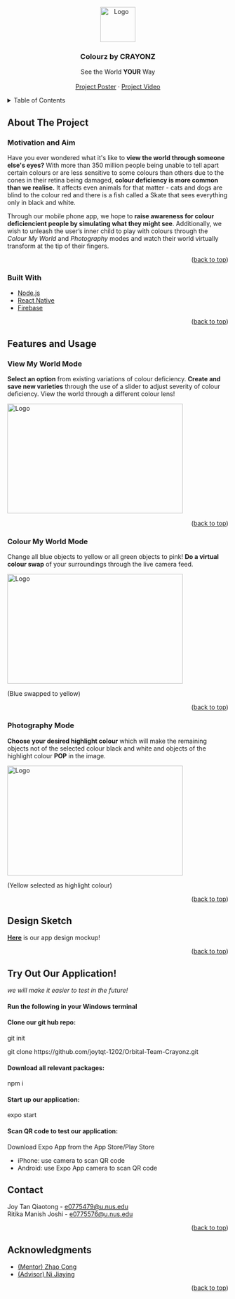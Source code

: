 <div id="top"></div>
<!--
*** Thanks for checking out the Best-README-Template. If you have a suggestion
*** that would make this better, please fork the repo and create a pull request
*** or simply open an issue with the tag "enhancement".
*** Don't forget to give the project a star!
*** Thanks again! Now go create something AMAZING! :D
-->



<!-- PROJECT SHIELDS -->
<!--
*** I'm using markdown "reference style" links for readability.
*** Reference links are enclosed in brackets [ ] instead of parentheses ( ).
*** See the bottom of this document for the declaration of the reference variables
*** for contributors-url, forks-url, etc. This is an optional, concise syntax you may use.
*** https://www.markdownguide.org/basic-syntax/#reference-style-links
-->

<!-- PROJECT LOGO -->
<br />
<div align="center">
<!--   <a href="https://github.com/github_username/repo_name"> -->
    <img src="https://drive.google.com/uc?export=view&id=1W4jN4mktkeiz6WDwW9nFSLZ6HkvuQmMg" alt="Logo" width="80" height="80">
<!--   </a> -->

<h3 align="center">Colourz by CRAYONZ</h3>

  <p align="center">
    See the World <b>YOUR</b> Way
    <br />
<!--     <a href="https://github.com/github_username/repo_name"><strong>Explore the docs »</strong></a> -->
    <br />
    <a href="https://drive.google.com/file/d/1ZMsRigPV32mgBLp0lobaNK7wbQ1XTC1C/view?usp=sharing">Project Poster</a>
    ·
    <a href="https://drive.google.com/file/d/102iVaXShemI4al4qFINeme-2ZJOkqJyK/view?usp=sharing">Project Video</a>
  </p>
</div>



<!-- TABLE OF CONTENTS -->
<details>
  <summary>Table of Contents</summary>
  <ol>
    <li>
      <a href="#about-the-project">About The Project</a>
      <ul>
        <li><a href="#motivation-and-aim">Motivation and Aim</a></li>
        <li><a href="#built-with">Built With</a></li>
      </ul>
    </li>
    <li><a href="#features-and-usage">Features and Usage</a></li>
    <ul>
        <li><a href="#view-my-world-mode">View My World Mode</a></li>
        <li><a href="#colour-my-world-mode">Colour My World Mode</a></li>
        <li><a href="#photography-mode">Photography Mode</a></li>
      </ul>
    <li><a href="#design-sketch">Design Sketch</a></li>
    <li><a href="#try-out-our-application">Try Out Our Application</a></li>
    <li><a href="#contact">Contact</a></li>
    <li><a href="#acknowledgments">Acknowledgments</a></li>
  </ol>
</details>



<!-- ABOUT THE PROJECT -->
## About The Project

<!-- [![Product Name Screen Shot][product-screenshot]](https://example.com)

Here's a blank template to get started: To avoid retyping too much info. Do a search and replace with your text editor for the following: `github_username`, `repo_name`, `twitter_handle`, `linkedin_username`, `email_client`, `email`, `project_title`, `project_description` -->

### Motivation and Aim 
Have you ever wondered what it's like to <b>view the world through someone else's eyes?</b> With more than 350 million people being unable to tell apart certain colours or are less sensitive to some colours than others due to the cones in their retina being damaged, <b>colour deficiency is more common than we realise.</b> It affects even animals for that matter - cats and dogs are blind to the colour red and there is a fish called a Skate that sees everything only in black and white.

Through our mobile phone app, we hope to <b>raise awareness for colour deficiencient people by simulating what they might see</b>. Additionally, we wish to unleash the user’s inner child to play with colours through the <i>Colour My World</i> and <i>Photography</i> modes and watch their world virtually transform at the tip of their fingers.



<p align="right">(<a href="#top">back to top</a>)</p>

### Built With

* [Node.js](https://nodejs.org/en/)
* [React Native](https://reactnative.dev/)
* [Firebase](https://firebase.google.com/)


<p align="right">(<a href="#top">back to top</a>)</p>

<!-- USAGE EXAMPLES -->
## Features and Usage

<!-- Use this space to show useful examples of how a project can be used. Additional screenshots, code examples and demos work well in this space. You may also link to more resources.

_For more examples, please refer to the [Documentation](https://example.com)_ -->
### View My World Mode
<b>Select an option</b> from existing variations of colour deficiency.
<b>Create and save new varieties</b> through the use of a slider to adjust severity of colour deficiency.
View the world through a different colour lens!

<img src="https://drive.google.com/uc?export=view&id=1Y5SbP6MdXbsZVXFxmW9YmHrVy05tkZl3" alt="Logo" width="400" height="250">

<p align="right">(<a href="#top">back to top</a>)</p>

### Colour My World Mode
Change all blue objects to yellow or all green objects to pink! <b>Do a virtual colour swap</b> of your surroundings through the live camera feed.

<img src="https://drive.google.com/uc?export=view&id=1UzixFq3R-LYPKdGWrEPqrjrbe2Ch92s2" alt="Logo" width="400" height="250">

(Blue swapped to yellow)

<p align="right">(<a href="#top">back to top</a>)</p>

### Photography Mode
<b>Choose your desired highlight colour</b> which will make the remaining objects not of the selected colour black and white and objects of the highlight colour <b>POP</b> in the image.

<img src="https://drive.google.com/uc?export=view&id=1fe3ilOpSGVBN78rR7FPA_B2IzChuj92k" alt="Logo" width="400" height="250">

(Yellow selected as highlight colour)

<p align="right">(<a href="#top">back to top</a>)</p>

## Design Sketch

<a href="https://drive.google.com/file/d/12rdy1eH5gDQTQCUgBxUfTwPzSl57pE_-/view?usp=sharing"><strong>Here</strong></a> is our app design mockup!

<p align="right">(<a href="#top">back to top</a>)</p>

## Try Out Our Application!
<em> we will make it easier to test in the future! </em>

<h4> Run the following in your Windows terminal </h4>
<h4> Clone our git hub repo: </h4>
<p> git init </p>
<p> git clone https://github.com/joytqt-1202/Orbital-Team-Crayonz.git </p>

<h4> Download all relevant packages: </h4>
<p> npm i </p>

<h4> Start up our application: </h4>
<p> expo start </p>

<h4> Scan QR code to test our application: </h4>
<p> Download Expo App from the App Store/Play Store </p>
<ul>
    <li> iPhone: use camera to scan QR code </li>
    <li> Android: use Expo App camera to scan QR code </li>
</ul>

<!-- CONTACT -->
## Contact

Joy Tan Qiaotong - e0775479@u.nus.edu
<br />
Ritika Manish Joshi - e0775576@u.nus.edu

<!--Project Link: [https://github.com/github_username/repo_name](https://github.com/github_username/repo_name)-->

<p align="right">(<a href="#top">back to top</a>)</p>



<!-- ACKNOWLEDGMENTS -->
## Acknowledgments

* [(Mentor) Zhao Cong]()
* [(Advisor) Ni Jiaying]()

<p align="right">(<a href="#top">back to top</a>)</p>



<!-- MARKDOWN LINKS & IMAGES -->
<!-- https://www.markdownguide.org/basic-syntax/#reference-style-links -->
[contributors-shield]: https://img.shields.io/github/contributors/github_username/repo_name.svg?style=for-the-badge
[contributors-url]: https://github.com/github_username/repo_name/graphs/contributors
[forks-shield]: https://img.shields.io/github/forks/github_username/repo_name.svg?style=for-the-badge
[forks-url]: https://github.com/github_username/repo_name/network/members
[stars-shield]: https://img.shields.io/github/stars/github_username/repo_name.svg?style=for-the-badge
[stars-url]: https://github.com/github_username/repo_name/stargazers
[issues-shield]: https://img.shields.io/github/issues/github_username/repo_name.svg?style=for-the-badge
[issues-url]: https://github.com/github_username/repo_name/issues
[license-shield]: https://img.shields.io/github/license/github_username/repo_name.svg?style=for-the-badge
[license-url]: https://github.com/github_username/repo_name/blob/master/LICENSE.txt
[linkedin-shield]: https://img.shields.io/badge/-LinkedIn-black.svg?style=for-the-badge&logo=linkedin&colorB=555
[linkedin-url]: https://linkedin.com/in/linkedin_username
[product-screenshot]: images/screenshot.png
